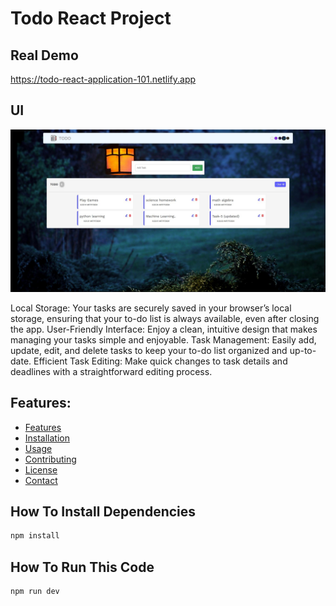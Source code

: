 # Todo React Project
## Real Demo 
https://todo-react-application-101.netlify.app

## UI
<img src="https://raw.githubusercontent.com/Nitin-M-1/Todo-React-Project/master/src/assets/webImg.JPG"/>


Local Storage: Your tasks are securely saved in your browser’s local storage, ensuring that your to-do list is always available, even after closing the app.
User-Friendly Interface: Enjoy a clean, intuitive design that makes managing your tasks simple and enjoyable.
Task Management: Easily add, update, edit, and delete tasks to keep your to-do list organized and up-to-date.
Efficient Task Editing: Make quick changes to task details and deadlines with a straightforward editing process.

## Features:

- [Features](#features)
- [Installation](#installation)
- [Usage](#usage)
- [Contributing](#contributing)
- [License](#license)
- [Contact](#contact)
## How To Install Dependencies
```sh
npm install 
```
## How To Run This Code

```sh
npm run dev
```


